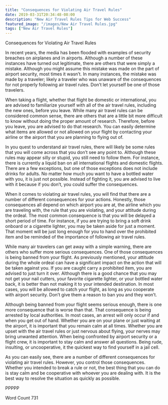```yaml
---
title: "Consequences for Violating Air Travel Rules"
date: 2019-03-31T20:34:48-08:00
description: "New Air Travel Rules Tips for Web Success"
featured_image: "/images/New Air Travel Rules.jpg"
tags: ["New Air Travel Rules"]
---
```


Consequences for Violating Air Travel Rules

In recent years, the media has been flooded with examples of security breaches on airplanes and in airports.  Although a number of these instances have turned out legitimate, there are others that were simply a mistake. Although you might assume this mistake was made on the part of airport security, most times it wasn’t.  In many instances, the mistake was made by a traveler; likely a traveler who was unaware of the consequences for not properly following air travel rules.  Don’t let yourself be one of those travelers.

When taking a flight, whether that flight be domestic or international, you are advised to familiarize yourself with all of the air travel rules, including the new ones, before you leave.  While many air travel rules can be considered common sense, there are others that are a little bit more difficult to know without doing the proper amount of research. Therefore, before you leave, you are advised to do that research.  You can easily determine what items are allowed or not allowed on your flight by contacting your airline or the airport that you are planning to flying out of.

In you quest to understand air travel rules, there will likely be some rules that you will come across that you don’t see any point to. Although these rules may appear silly or stupid, you still need to follow them.  For instance, there is currently a liquid ban on all international flights and domestic flights.  There are a few exceptions, but one of those exceptions does not include drinks for adults. No matter how much you want to have a bottled water with you, it is just not possible. Instead of fighting it, you are advised to live with it because if you don’t, you could suffer the consequences.

When it comes to violating air travel rules, you will find that there are a number of different consequences for your actions.  Honestly, those consequences all depend on which airport you are at, the airline which you are traveling with, the rule that you are violating, and your attitude during the ordeal.  The most common consequence is that you will be delayed a short period of time. For instance, if you are trying to bring a soft drink onboard or a cigarette lighter, you may be taken aside for just a moment. That moment will be just long enough for you to hand over the prohibited item and be reminded of the importance of following air travel rules.

While many air travelers can get away with a simple warning, there are others who suffer more serious consequences. One of those consequences is being banned from your flight. As previously mentioned, your attitude during the whole ordeal can have a significant impact on the action that will be taken against you.  If you are caught carry a prohibited item, you are advised to just turn it over. Although there is a good chance that you may not get your nail cutters, your favorite cigarette lighter, or your bottled water back, it is better than not making it to your intended destination.  In most cases, you will be allowed to catch your flight, as long as you cooperate with airport security. Don’t give them a reason to ban you and they won’t.

Although being banned from your flight seems serious enough, there is one more consequence that is worse than that. That consequence is being arrested by local authorities.  In most cases, an arrest will only occur if and when you get out of hand.  Whether you are on your plane or just waiting at the airport, it is important that you remain calm at all times.  Whether you are upset with the air travel rules or just nervous about flying, your nerves may bring unwanted attention.  When being confronted by airport security or a flight crew, it is important to stay calm and answer all questions.  Being rude, insulting, or uncooperative, it the quickest way to find yourself in a jail cell.

As you can easily see, there are a number of different consequences for violating air travel rules.  However, you control those consequences.  Whether you intended to break a rule or not, the best thing that you can do is stay calm and be cooperative with whoever you are dealing with.  It is the best way to resolve the situation as quickly as possible.

PPPPP

Word Count 731

